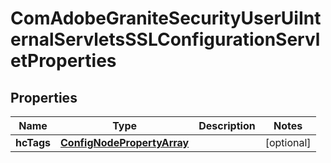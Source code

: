 

# ComAdobeGraniteSecurityUserUiInternalServletsSSLConfigurationServletProperties

## Properties

Name | Type | Description | Notes
------------ | ------------- | ------------- | -------------
**hcTags** | [**ConfigNodePropertyArray**](ConfigNodePropertyArray.md) |  |  [optional]



